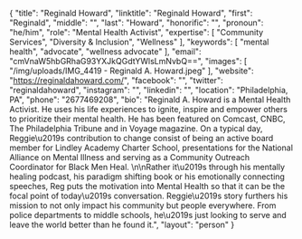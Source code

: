 {
  "title": "Reginald Howard",
  "linktitle": "Reginald Howard",
  "first": "Reginald",
  "middle": "",
  "last": "Howard",
  "honorific": "",
  "pronoun": "he/him",
  "role": "Mental Health Activist",
  "expertise": [
    "Community Services",
    "Diversity & Inclusion",
    "Wellness"
  ],
  "keywords": [
    "mental health",
    "advocate",
    "wellness advocate"
  ],
  "email": "cmVnaW5hbGRhaG93YXJkQGdtYWlsLmNvbQ==",
  "images": [
    "/img/uploads/IMG_4419 - Reginald A. Howard.jpeg"
  ],
  "website": "https://reginaldahoward.com/",
  "facebook": "",
  "twitter": "reginaldahoward",
  "instagram": "",
  "linkedin": "",
  "location": "Philadelphia, PA",
  "phone": "2677469208",
  "bio": "Reginald A. Howard is a Mental Health Activist. He uses his life experiences to ignite, inspire and empower others to prioritize their mental health. He has been featured on Comcast, CNBC, The Philadelphia Tribune and in Voyage magazine. On a typical day, Reggie\u2019s contribution to change consist of being an active board member for Lindley Academy Charter School, presentations for the National Alliance on Mental Illness and serving as a Community Outreach Coordinator for Black Men Heal. \n\nRather it\u2019s through his mentally healing podcast, his paradigm shifting book or his emotionally connecting speeches, Reg puts the motivation into Mental Health so that it can be the focal point of today\u2019s conversation. Reggie\u2019s story furthers his mission to not only impact his community but people everywhere. From police departments to middle schools, he\u2019s just looking to serve and leave the world better than he found it.",
  "layout": "person"
}
